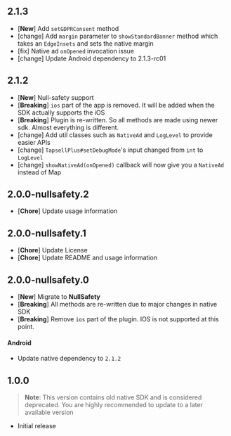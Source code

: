 ## 2.1.3
- [**New**] Add `setGDPRConsent` method
- [change] Add `margin` parameter to `showStandardBanner` method which takes an `EdgeInsets` and sets the native margin
- [fix] Native ad `onOpened` invocation issue
- [change] Update Android dependency to 2.1.3-rc01

## 2.1.2
- [**New**] Null-safety support
- [**Breaking**] `ios` part of the app is removed. It will be added when the SDK actually supports the iOS
- [**Breaking**] Plugin is re-written. So all methods are made using newer sdk. Almost everything is different.
- [change] Add util classes such as `NativeAd` and `LogLevel` to provide easier APIs
- [change] `TapsellPlus#setDebugMode`'s input changed from `int` to `LogLevel`
- [change] `showNativeAd(onOpened)` callback will now give you a `NativeAd` instead of Map


## 2.0.0-nullsafety.2
- [**Chore**] Update usage information

## 2.0.0-nullsafety.1
- [**Chore**] Update License
- [**Chore**] Update README and usage information

## 2.0.0-nullsafety.0
- [**New**] Migrate to **NullSafety**
- [**Breaking**] All methods are re-written due to major changes in native SDK
- [**Breaking**] Remove `ios` part of the plugin. IOS is not supported at this point.

#### Android
- Update native dependency to `2.1.2`


## 1.0.0

> **Note**: This version contains old native SDK and is considered deprecated. You are highly recommended to update to a later available version

- Initial release
